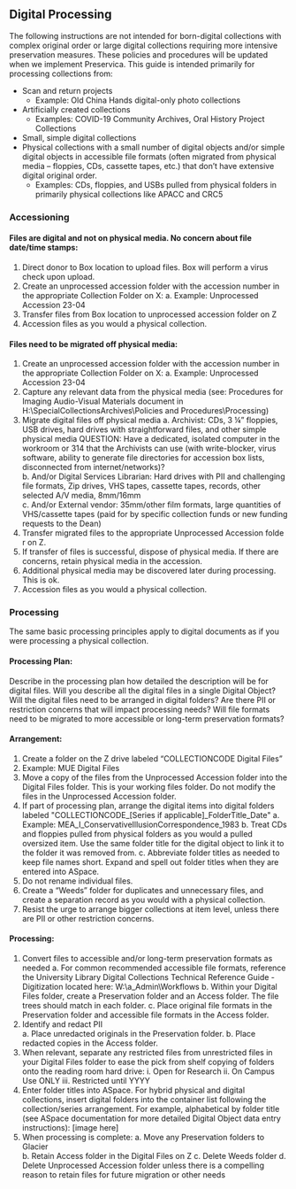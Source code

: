 ## Digital Processing

The following instructions are not intended for born-digital collections with complex original order or large digital collections requiring more intensive preservation measures. These policies and procedures will be updated when we implement Preservica. This guide is intended primarily for processing collections from:
- Scan and return projects
  - Example: Old China Hands digital-only photo collections
- Artificially created collections
  - Examples: COVID-19 Community Archives, Oral History Project Collections
- Small, simple digital collections
- Physical collections with a small number of digital objects and/or simple digital objects in accessible file formats (often migrated from physical media – floppies, CDs, cassette tapes, etc.) that don’t have extensive digital original order.
  - Examples: CDs, floppies, and USBs pulled from physical folders in primarily physical collections like APACC and CRC5
 
### Accessioning

#### Files are digital and not on physical media. No concern about file date/time stamps: 
1.	Direct donor to Box location to upload files. Box will perform a virus check upon upload.     
2.	Create an unprocessed accession folder with the accession number in the appropriate Collection Folder on X:
a.	Example: Unprocessed Accession 23-04
3.	Transfer files from Box location to unprocessed accession folder on Z
4.	Accession files as you would a physical collection.

#### Files need to be migrated off physical media:
1.	Create an unprocessed accession folder with the accession number in the appropriate Collection Folder on X:
a.	Example: Unprocessed Accession 23-04
2.	Capture any relevant data from the physical media (see: Procedures for Imaging Audio-Visual Materials document in H:\SpecialCollectionsArchives\Policies and Procedures\Processing)
3.	Migrate digital files off physical media
a.	Archivist: CDs, 3 ¼” floppies, USB drives, hard drives with straightforward files, and other simple physical media QUESTION: Have a dedicated, isolated computer in the workroom or 314 that the Archivists can use (with write-blocker, virus software, ability to generate file directories for accession box lists, disconnected from internet/networks)?    
b.	And/or Digital Services Librarian: Hard drives with PII and challenging file formats, Zip drives, VHS tapes, cassette tapes, records, other selected A/V media, 8mm/16mm   
c.	And/or External vendor: 35mm/other film formats, large quantities of VHS/cassette tapes (paid for by specific collection funds or new funding requests to the Dean)
4.	Transfer migrated files to the appropriate Unprocessed Accession folde  r on Z.
5.	If transfer of files is successful, dispose of physical media. If there are concerns, retain physical media in the accession. 
6.	Additional physical media may be discovered later during processing. This is ok.
7.	Accession files as you would a physical collection.

### Processing

The same basic processing principles apply to digital documents as if you were processing a physical collection.

#### Processing Plan:
Describe in the processing plan how detailed the description will be for digital files. Will you describe all the digital files in a single Digital Object? Will the digital files need to be arranged in digital folders? Are there PII or restriction concerns that will impact processing needs? Will file formats need to be migrated to more accessible or long-term preservation formats?  

#### Arrangement:
1.	Create a folder on the Z drive labeled “COLLECTIONCODE Digital Files”
2.	Example: MUE Digital Files 
3.	Move a copy of the files from the Unprocessed Accession folder into the Digital Files folder. This is your working files folder. Do not modify the files in the Unprocessed Accession folder.
4.	If part of processing plan, arrange the digital items into digital folders labeled "COLLECTIONCODE_[Series if applicable]_FolderTitle_Date"
a.	Example: MEA_I_ConservativeIllusionCorrespondence_1983
b.	Treat CDs and floppies pulled from physical folders as you would a pulled oversized item. Use the same folder title for the digital object to link it to the folder it was removed from.
c.	Abbreviate folder titles as needed to keep file names short. Expand and spell out folder titles when they are entered into ASpace.   
5.	Do not rename individual files.
6.	Create a “Weeds” folder for duplicates and unnecessary files, and create a separation record as you would with a physical collection. 
7.	Resist the urge to arrange bigger collections at item level, unless there are PII or other restriction concerns. 

#### Processing:
1.	Convert files to accessible and/or long-term preservation formats as needed
a.	For common recommended accessible file formats, reference the University Library Digital Collections Technical Reference Guide - Digitization located here: W:\a_Admin\Workflows
b.	Within your Digital Files folder, create a Preservation folder and an Access folder. The file trees should match in each folder.
c.	Place original file formats in the Preservation folder and accessible file formats in the Access folder. 
2.	Identify and redact PII  
a.	Place unredacted originals in the Preservation folder.
b.	Place redacted copies in the Access folder.
3.	When relevant, separate any restricted files from unrestricted files in your Digital Files folder to ease the pick from shelf copying of folders onto the reading room hard drive:
i.	Open for Research 
ii.	On Campus Use ONLY
iii.	Restricted until YYYY
4.	Enter folder titles into ASpace. For hybrid physical and digital collections, insert digital folders into the container list following the collection/series arrangement. For example, alphabetical by folder title (see ASpace documentation for more detailed Digital Object data entry instructions): 
 [image here]
5.	When processing is complete:
a.	Move any Preservation folders to Glacier  
b.	Retain Access folder in the Digital Files on Z
c.	Delete Weeds folder
d.	Delete Unprocessed Accession folder unless there is a compelling reason to retain files for future migration or other needs
 



